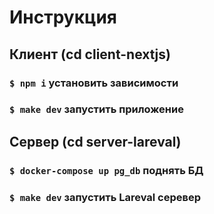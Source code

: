 # Инструкция
## Клиент (cd client-nextjs)
### `$ npm i` установить зависимости
### `$ make dev` запустить приложение

## Сервер (cd server-lareval)
### `$ docker-compose up pg_db` поднять БД
### `$ make dev` запустить Lareval серевер
